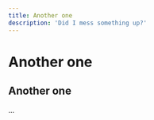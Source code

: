 ```yaml
---
title: Another one
description: 'Did I mess something up?'
---
```


# Another one

## Another one

...
